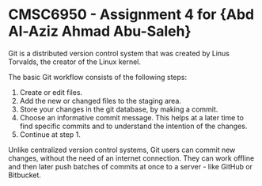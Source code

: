 # CMSC6950 - Assignment 4 for {Abd Al-Aziz Ahmad Abu-Saleh}

Git is a distributed version control system that was created by
Linus Torvalds, the creator of the Linux kernel.

The basic Git workflow consists of the following steps:
1. Create or edit files.
2. Add the new or changed files to the staging area.
3. Store your changes in the git database, by making a commit.
4. Choose an informative commit message. This helps at a later time to find
specific commits and to understand the intention of the changes.
5. Continue at step 1.

Unlike centralized version control systems, Git users can commit new changes,
without the need of an internet connection.  They can work offline and then later
push batches of commits at once to a server - like GitHub or Bitbucket.
